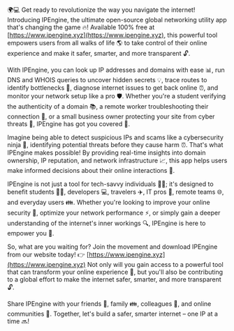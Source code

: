 🌍💻 Get ready to revolutionize the way you navigate the internet! Introducing IPEngine, the ultimate open-source global networking utility app that's changing the game 🔥! Available 100% free at [https://www.ipengine.xyz](https://www.ipengine.xyz), this powerful tool empowers users from all walks of life 🌎 to take control of their online experience and make it safer, smarter, and more transparent 🔓.

With IPEngine, you can look up IP addresses and domains with ease 📊, run DNS and WHOIS queries to uncover hidden secrets 💡, trace routes to identify bottlenecks 🚀, diagnose internet issues to get back online ⏰, and monitor your network setup like a pro 🛡️. Whether you're a student verifying the authenticity of a domain 📚, a remote worker troubleshooting their connection 🌴, or a small business owner protecting your site from cyber threats 💸, IPEngine has got you covered 🎉.

Imagine being able to detect suspicious IPs and scams like a cybersecurity ninja 👀, identifying potential threats before they cause harm ⏰. That's what IPEngine makes possible! By providing real-time insights into domain ownership, IP reputation, and network infrastructure 📈, this app helps users make informed decisions about their online interactions 🤝.

IPEngine is not just a tool for tech-savvy individuals 👨‍💻; it's designed to benefit students 👩‍🎓, developers 💻, travelers ✈️, IT pros 🔧, remote teams 🌐, and everyday users 👪. Whether you're looking to improve your online security 🚫, optimize your network performance ⚡️, or simply gain a deeper understanding of the internet's inner workings 🔍, IPEngine is here to empower you 💪.

So, what are you waiting for? Join the movement and download IPEngine from our website today! 👉 [https://www.ipengine.xyz](https://www.ipengine.xyz) Not only will you gain access to a powerful tool that can transform your online experience 🌈, but you'll also be contributing to a global effort to make the internet safer, smarter, and more transparent 🔓.

Share IPEngine with your friends 👫, family 👪, colleagues 💼, and online communities 🎉. Together, let's build a safer, smarter internet – one IP at a time 🔜!